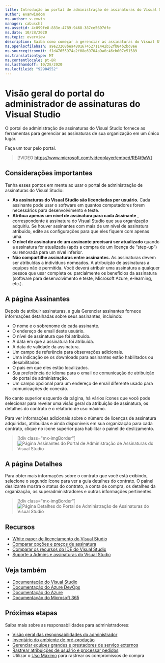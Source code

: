 ```yaml
---
title: Introdução ao portal de administração de assinaturas do Visual Studio | Visual Studio Marketplace
author: evanwindom
ms.author: v-evwin
manager: cabuschl
ms.assetid: 4c099fe8-883e-4789-9468-387ce5697dfe
ms.date: 10/28/2020
ms.topic: overview
description: Saiba como começar a gerenciar as assinaturas do Visual Studio da sua organização com o portal de administração de assinaturas.
ms.openlocfilehash: a9e23208bea480167452711442b52fb84b2bd8ee
ms.sourcegitcommit: f1d47655974a2f08e69704a9a0c46cb007e51589
ms.translationtype: MT
ms.contentlocale: pt-BR
ms.lasthandoff: 10/28/2020
ms.locfileid: "92904552"
---
```

# <a name="overview-of-the-visual-studio-subscriptions-administrator-portal"></a>Visão geral do portal do administrador de assinaturas do Visual Studio

O portal de administração de assinaturas do Visual Studio fornece as ferramentas para gerenciar as assinaturas de sua organização em um único lugar. 

Faça um tour pelo portal.

> [!VIDEO https://www.microsoft.com/videoplayer/embed/RE4t9aW]

## <a name="important-considerations"></a>Considerações importantes
Tenha esses pontos em mente ao usar o portal de administração de assinaturas do Visual Studio:
- **As assinaturas do Visual Studio são licenciadas por usuário.** Cada assinante pode usar o software em quantos computadores forem necessários para desenvolvimento e teste.
- **Atribua apenas um nível de assinatura para cada Assinante** , correspondente à assinatura do Visual Studio que sua organização adquiriu. Se houver assinantes com mais de um nível de assinatura atribuído, edite as configurações para que eles fiquem com apenas uma.
- **O nível de assinatura de um assinante precisará ser atualizado** quando a assinatura for atualizada (após a compra de um licença de “step-up”) ou renovada para um nível inferior.
- **Não compartilhe assinaturas entre assinantes.** As assinaturas devem ser atribuídas a indivíduos nomeados.  A atribuição de assinaturas a equipes não é permitida.  Você deverá atribuir uma assinatura a qualquer pessoa que usar completa ou parcialmente os benefícios da assinatura (software para desenvolvimento e teste, Microsoft Azure, e-learning, etc.).

## <a name="the-subscribers-page"></a>A página Assinantes
Depois de atribuir assinaturas, a guia Gerenciar assinantes fornece informações detalhadas sobre seus assinantes, incluindo:
- O nome e o sobrenome de cada assinante.
- O endereço de email deste usuário.
- O nível de assinatura que foi atribuído.
- A data em que a assinatura foi atribuída.
- A data de validade da assinatura.
- Um campo de referência para observações adicionais.
- Uma indicação se os downloads para assinantes estão habilitados ou desabilitados.
- O país em que eles estão localizados.
- Sua preferência de idioma para o email de comunicação de atribuição do portal de administração.
- Um campo opcional para um endereço de email diferente usado para comunicações de conexão.

No canto superior esquerdo da página, há vários ícones que você pode selecionar para revelar uma visão geral da atribuição de assinatura, os detalhes do contrato e o relatório de uso máximo.

Para ver informações adicionais sobre o número de licenças de assinatura adquiridas, atribuídas e ainda disponíveis em sua organização para cada contrato, clique no ícone superior para habilitar o painel de deslizamento.
> [!div class="mx-imgBorder"]
> ![Página Assinantes do Portal de Administração de Assinaturas do Visual Studio](_img/using-admin-portal/subscribers-page.png "A página assinantes mostra contagens de assinatura por tipo.")

## <a name="the-details-page"></a>A página Detalhes
Para obter mais informações sobre o contrato que você está exibindo, selecione o segundo ícone para ver a guia detalhes do contrato. O painel deslizante mostra o status do contrato, a conta de compra, os detalhes da organização, os superadministradores e outras informações pertinentes.
> [!div class="mx-imgBorder"]
> ![Página Detalhes do Portal de Administração de Assinaturas do Visual Studio](_img/using-admin-portal/details-page.png "A página de detalhes exibe informações sobre seu contrato, incluindo os nomes dos superadministradores.")

## <a name="resources"></a>Recursos
- [White paper de licenciamento do Visual Studio](https://visualstudio.microsoft.com/wp-content/uploads/2019/06/Visual-Studio-Licensing-Whitepaper-May-2019.pdf)
- [Comparar opções e preços de assinatura](https://visualstudio.microsoft.com/vs/pricing)
- [Comparar os recursos do IDE do Visual Studio](https://visualstudio.microsoft.com/vs/compare)
- [Suporte a Admins e assinaturas do Visual Studio](https://visualstudio.microsoft.com/support/support-overview-vs)

## <a name="see-also"></a>Veja também
- [Documentação do Visual Studio](/visualstudio/)
- [Documentação do Azure DevOps](/azure/devops/)
- [Documentação do Azure](/azure/)
- [Documentação do Microsoft 365](/microsoft-365/)

## <a name="next-steps"></a>Próximas etapas
Saiba mais sobre as responsabilidades para administradores:
- [Visão geral das responsabilidades do administrador](admin-responsibilities.md)
- [Inventário do ambiente de pré-produção](admin-inventory.md)
- [Gerenciar equipes grandes e prestadores de serviço externos](manage-teams.md)
- [Rastrear atribuições de usuário e processar pedidos](assignments-orders.md)
- Utilizar o [Uso Máximo](maximum-usage.md) para rastrear os compromissos de compra
